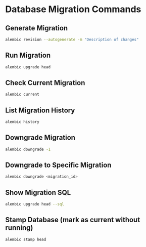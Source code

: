 # Database Migration Commands

## Generate Migration
```bash
alembic revision --autogenerate -m "Description of changes"
```

## Run Migration
```bash
alembic upgrade head
```

## Check Current Migration
```bash
alembic current
```

## List Migration History
```bash
alembic history
```

## Downgrade Migration
```bash
alembic downgrade -1
```

## Downgrade to Specific Migration
```bash
alembic downgrade <migration_id>
```

## Show Migration SQL
```bash
alembic upgrade head --sql
```

## Stamp Database (mark as current without running)
```bash
alembic stamp head
``` 